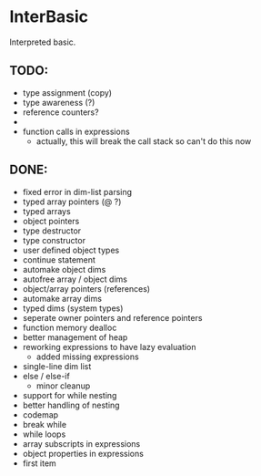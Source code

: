 InterBasic
==========

Interpreted basic.



TODO:
-----
- type assignment (copy)
- type awareness (?)
- reference counters?
-
- function calls in expressions 
	- actually, this will break the call stack so can't do this now

DONE:
-----
- fixed error in dim-list parsing
- typed array pointers (@ ?)
- typed arrays
- object pointers
- type destructor
- type constructor
- user defined object types
- continue statement
- automake object dims
- autofree array / object dims
- object/array pointers (references)
- automake array dims
- typed dims (system types)
- seperate owner pointers and reference pointers
- function memory dealloc
- better management of heap
- reworking expressions to have lazy evaluation
	- added missing expressions
- single-line dim list
- else / else-if
	- minor cleanup
- support for while nesting
- better handling of nesting
- codemap
- break while
- while loops
- array subscripts in expressions
- object properties in expressions
- first item
